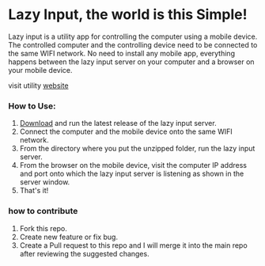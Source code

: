 # Lazy Input, the world is this Simple!
Lazy input is a utility app for controlling the computer using a mobile device.
The controlled computer and the controlling device need to be connected to the same WIFI network.
No need to install any mobile app, everything happens between the lazy input server on your computer and a browser on your mobile device.

visit utility [website](https://simonandro.github.io/lazy-input-server)

### How to Use:
1. [Download](https://github.com/SimonAndro/lazy-input-server/raw/main/release/v1.1/Lazy%20input.zip) and run the latest release of the lazy input server.
2. Connect the computer and the mobile device onto the same WIFI network.
3. From the directory where you put the unzipped folder, run the lazy input server.
4. From the browser on the mobile device, visit the computer IP address and port onto which the lazy input server is listening as shown in the server window.
5. That's it!

### how to contribute
1. Fork this repo.
2. Create new feature or fix bug.
3. Create a Pull request to this repo and I will merge it into the main repo after reviewing the suggested changes.

